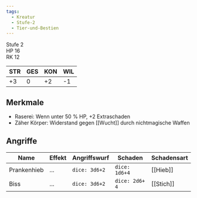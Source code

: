 ```yaml
---
tags:
  - Kreatur
  - Stufe-2
  - Tier-und-Bestien
---
```



Stufe 2  
HP 16  
RK 12

|STR|GES|KON|WIL|
|---|---|---|---|
|+3|0|+2|-1|

## Merkmale

- Raserei: Wenn unter 50 % HP, +2 Extraschaden
- Zäher Körper: Widerstand gegen [[Wucht]] durch nichtmagische Waffen

## Angriffe

| Name        | Effekt | Angriffswurf  | Schaden        | Schadensart |
| ----------- | ------ | ------------- | -------------- | ----------- |
| Prankenhieb | ...    | `dice: 3d6+2` | `dice: 1d6+4`  | [[Hieb]]    |
| Biss        | ...    | `dice: 3d6+2` | `dice: 2d6+ 4` | [[Stich]]   |


